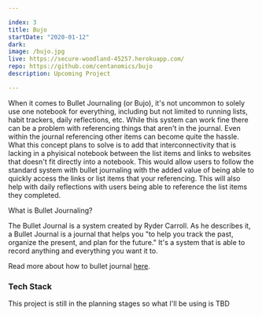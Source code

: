 ```yaml
---

index: 3
title: Bujo
startDate: "2020-01-12"
dark:
image: /bujo.jpg
live: https://secure-woodland-45257.herokuapp.com/
repo: https://github.com/centanomics/bujo
description: Upcoming Project

---
```


When it comes to Bullet Journaling (or Bujo), it's not uncommon to solely use one notebook for everything, including but not limited to running lists, habit trackers, daily reflections, etc. While this system can work fine there can be a problem with referencing things that aren't in the journal. Even within the journal referencing other items can become quite the hassle. What this concept plans to solve is to add that interconnectivity that is lacking in a phyisical notebook between the list items and links to websites that doesn't fit directly into a notebook. This would allow users to follow the standard system with bullet journaling with the added value of being able to quickly access the links or list items that your referencing. This will also help with daily reflections with users being able to reference the list items they completed.

What is Bullet Journaling?

The Bullet Journal is a system created by Ryder Carroll. As he describes it, a Bullet Journal is a journal that helps you "to help you track the past, organize the present, and plan for the future." It's a system that is able to record anything and everything you want it to.

Read more about how to bullet journal [here](https://bulletjournal.com/pages/learn).

### Tech Stack

This project is still in the planning stages so what I'll be using is TBD
